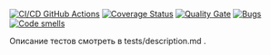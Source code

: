 [![CI/CD GitHub Actions](https://github.com/KatrinKuzyutkina/gtest/actions/workflows/test-action.yml/badge.svg)](https://github.com/KatrinKuzyutkina/gtest/actions/workflows/test-action.yml)
[![Coverage Status](https://coveralls.io/repos/KatrinKuzyutkina/gtest/badge.svg?branch=master)](https://coveralls.io/github/KatrinKuzyutkina/gtest?branch=master)
[![Quality Gate](https://sonarcloud.io/api/project_badges/measure?project=KatrinKuzyutkina_gtest&metric=alert_status)](https://sonarcloud.io/dashboard?id=KatrinKuzyutkina_gtest)
[![Bugs](https://sonarcloud.io/api/project_badges/measure?project=KatrinKuzyutkina_gtest&metric=bugs)](https://sonarcloud.io/summary/new_code?id=KatrinKuzyutkina_gtest)
[![Code smells](https://sonarcloud.io/api/project_badges/measure?project=KatrinKuzyutkina_gtest&metric=code_smells)](https://sonarcloud.io/dashboard?id=KatrinKuzyutkina_gtest)

Описание тестов смотреть в tests/description.md .
